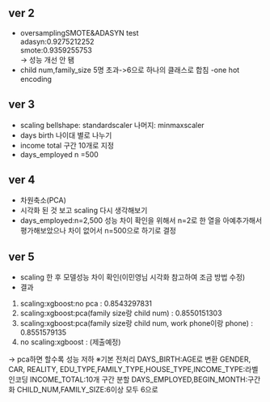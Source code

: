 ## ver 2
- oversamplingSMOTE&ADASYN test<br>
adasyn:0.9275212252<br>
smote:0.9359255753<br>
-> 성능 개선 안 됌
- child num,family_size
5명 초과->6으로 하나의 클래스로 합침
-one hot encoding

## ver 3
- scaling
bellshape: standardscaler
나머지: minmaxscaler
- days birth
나이대 별로 나누기
- income total
구간 10개로 지정
- days_employed
n =500

## ver 4
- 차원축소(PCA)
- 시각화 된 것 보고 scaling 다시 생각해보기
- days_employed:n=2,500 성능 차이 확인을 위해서
n=2로 한 열을 아예추가해서 평가해보았으나 차이 없어서 n=500으로 하기로 결정

## ver 5
- scaling 한 후 모델성능 차이 확인(이민영님 시각화 참고하여 조금 방법 수정)
- 결과
1. scaling:xgboost:no pca : 0.8543297831
2. scaling:xgboost:pca(family size랑 child num) : 0.8550151303
3. scaling:xgboost:pca(family size랑 child num, work phone이랑 phone) : 	0.8551579135	
4. no scaling:xgboost : (제출예정) <br>

-> pca하면 할수록 성능 저하
※기본 전처리
DAYS_BIRTH:AGE로 변환
GENDER, CAR, REALITY, EDU_TYPE,FAMILY_TYPE,HOUSE_TYPE,INCOME_TYPE:라벨인코딩
INCOME_TOTAL:10개 구간 분할
DAYS_EMPLOYED,BEGIN_MONTH:구간화
CHILD_NUM,FAMILY_SIZE:6이상 모두 6으로
